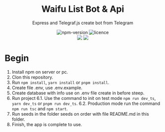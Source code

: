 <div align="center">
  <h1>Waifu List Bot & Api</h1>

  <p>Express and Telegraf.js create bot from Telegram</p>

  <!-- <img src="https://img.shields.io/npm/dependency-version/@kolirt/vue-telegram-mini-app/peer/vue" alt="npm peer dependency version" /> -->

  <!-- <img src="https://img.shields.io/bundlephobia/minzip/@kolirt/vue-telegram-mini-app?label=minfied" alt="npm bundle size"/> -->

  <!-- <a href="https://www.npmjs.com/package/@kolirt/vue-telegram-mini-app" target="_blank"> -->
  <!-- </a> -->
  <img src="https://img.shields.io/npm/v/@jdgn94/waifu_list_bot_api" alt="npm-version" />

  <img src="https://img.shields.io/npm/l/@jdgn94/waifu_list_bot_api" alt="licence" />

  <div>
    <img src="https://img.shields.io/static/v1?label=Made%20with&message=typescript&color=3178C6&style=for-the-badge&logo=typescript" />
    <img src="https://img.shields.io/static/v1?label=Made%20with&message=ExpressJs&color=000000&style=for-the-badge&logo=express" />
    <!-- <img src="https://img.shields.io/static/v1?label=Made%20with&message=TelegrafJs&color=orange&style=for-the-badge&logo=telegraf" /> -->
  </div>
</div>

# Begin

1. Install npm on server or pc.
2. Clon this repository.
3. Run `npm install`, `yarn install` or `pnpm install`.
4. Create file .env, use .env.example.
5. Create database with info use on .env file create in before steep.
6. Run project
    6.1. Use the command to init on test mode `npm run dev_ts`, `yarn dev_ts` or `pnpm run dev_ts`.
    6.2. Production mode run the command `npm run tsc` and `npm start`.
7. Run seeds in the folder seeds on order with file README.md in this folder.
8. Finish, the app is complete to use.